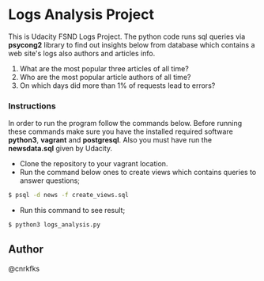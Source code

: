 # Logs Analysis Project
This is Udacity FSND Logs Project. The python code runs sql queries via **psycong2** library to find out insights below from database which contains a web site's logs also authors and articles info.
1. What are the most popular three articles of all time?
2. Who are the most popular article authors of all time?
3. On which days did more than 1% of requests lead to errors?

### Instructions
In order to run the program follow the commands below. Before running these commands make sure you have the installed required software **python3**, **vagrant** and **postgresql**. Also you must have run the **newsdata.sql** given by Udacity.

* Clone the repository to your vagrant location.
* Run the command below ones to create views which contains queries to answer questions;
```sh
$ psql -d news -f create_views.sql
```

* Run this command to see result;
```sh
$ python3 logs_analysis.py
```

## Author
@cnrkfks